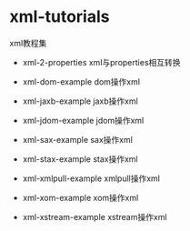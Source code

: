 xml-tutorials
=======================

xml教程集


* xml-2-properties xml与properties相互转换

* xml-dom-example dom操作xml

* xml-jaxb-example jaxb操作xml

* xml-jdom-example jdom操作xml

* xml-sax-example sax操作xml

* xml-stax-example stax操作xml

* xml-xmlpull-example xmlpull操作xml

* xml-xom-example xom操作xml

* xml-xstream-example xstream操作xml
